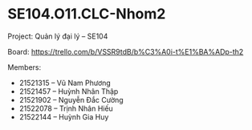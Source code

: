 # SE104.O11.CLC-Nhom2

Project: Quản lý đại lý &ndash; SE104

Board: https://trello.com/b/VSSR9tdB/b%C3%A0i-t%E1%BA%ADp-th2

Members:
* 21521315 &ndash; Vũ Nam Phương
* 21521457 &ndash; Huỳnh Nhân Thập
* 21521902 &ndash; Nguyễn Đắc Cường
* 21522078 &ndash; Trịnh Nhân Hiếu
* 21522144 &ndash; Huỳnh Gia Huy


